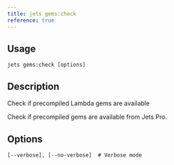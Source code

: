 ```yaml
---
title: jets gems:check
reference: true
---
```


## Usage

    jets gems:check [options]

## Description

Check if precompiled Lambda gems are available

Check if precompiled gems are available from Jets Pro.


## Options

```
[--verbose], [--no-verbose]  # Verbose mode
```

